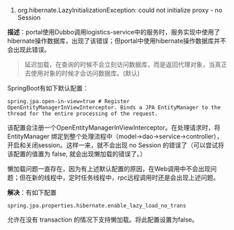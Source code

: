 1. org.hibernate.LazyInitializationException: could not initialize proxy - no Session

**描述**：portal使用Dubbo调用logistics-service中的服务时，服务实现中使用了hibernate操作数据库，出现了该错误；但portal中使用hibernate操作数据库并不会出现此错误。

> 延迟加载，在查询的时候不会立刻访问数据库，而是返回代理对象，当真正去使用对象的时候才会访问数据库。(默认)

SpringBoot有如下默认配置：

```properties
spring.jpa.open-in-view=true # Register OpenEntityManagerInViewInterceptor. Binds a JPA EntityManager to the thread for the entire processing of the request.
```

该配置会注册一个OpenEntityManagerInViewInterceptor。在处理请求时，将 EntityManager 绑定到整个处理流程中（model->dao->service->controller），开启和关闭session。这样一来，就不会出现 no Session 的错误了（可以尝试将该配置的值置为 false, 就会出现懒加载的错误了。）

懒加载问题一直存在，因为有上述默认配置的原因，在Web调用中不会出现问题；但在新的线程中，定时任务线程中，rpc远程调用时还是会出现上述问题。

**解决**：有如下配置
```properties
spring.jpa.properties.hibernate.enable_lazy_load_no_trans 
```
允许在没有 transaction 的情况下支持懒加载。将此配置设置为false。